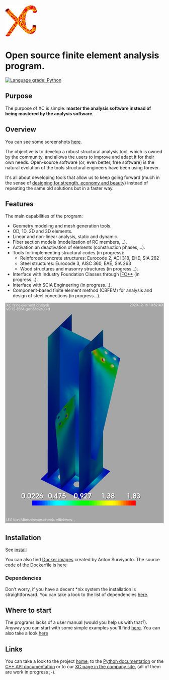 ![XC](./doc/logo/xc_logo_alpha_channel_100x100.png)

# Open source finite element analysis program.

[![Language grade: Python](https://img.shields.io/lgtm/grade/python/g/xcfem/xc.svg?logo=lgtm&logoWidth=18)](https://lgtm.com/projects/g/xcfem/xc/context:python)

## Purpose
The purpose of XC is simple: **master the analysis software instead of being mastered by the analysis software**.

## Overview
You can see some screenshots <a href="https://github.com/xcfem/xc/tree/master/doc/screenshots" target="_new">here</a>.

The objective is to develop a robust structural analysis tool, which is owned by the community, and allows the users to improve and adapt it for their own needs. Open-source software (or, even better, free software) is the natural evolution of the tools structural engineers have been using forever.


It's all about developing tools that allow us to keep going forward (much in the sense of <a href="https://youtu.be/QhGUtJFl0HM" target="_new">designing for strength, economy and beauty</a>) instead of repeating the same old solutions but in a faster way.

## Features
The main capabilities of the program:

- Geometry modeling and mesh generation tools.
- OD, 1D, 2D and 3D elements.
- Linear and non-linear analysis, static and dynamic.
- Fiber section models (modelization of RC members,...).
- Activation an deactivation of elements (construction phases,...).
- Tools for implementing structural codes (in progress):
    - Reinforced concrete structures: Eurocode 2, ACI 318, EHE, SIA 262
	- Steel structures: Eurocode 3, AISC 360, EAE, SIA 263
	- Wood structures and masonry structures (in progress...).
- Interface with Industry Foundation Classes through <a href="http://ifcquery.com/" target="_new"> IFC++</a> (in progress...).
- Interface with SCIA Engineering (in progress...).
- Component-based finite element method (CBFEM) for analysis and design of steel conections (in progress...).

![CBFEM: connection capacity factor](./doc/screenshots/connection_capacity_factor.png)

## Installation
See <a href="https://github.com/xcfem/xc/blob/master/install/install.md" target="_new">install</a>

You can also find <a href="https://hub.docker.com/repository/docker/antonsurv/xcfem" target="_new">Docker images</a> created by Anton Surviyanto. The source code of the Dockerfile is <a href="https://github.com/antonsurv/docker-antonsurv-xcfem" target="_new">here</a>

### Dependencies
Don't worry, if you have a decent *nix system the installation is straightforward. You can take a look to the list of dependencies [here](https://github.com/xcfem/xc/blob/master/install/dependencies_list.md).


## Where to start
The programs lacks of a user manual (would you help us with that?). Anyway you can start with some simple examples you'll find <a href= "https://github.com/xcfem/xc_examples" target="_new"> here</a>. You can also take a look [here](https://github.com/xcfem/xc/blob/master/doc/how_to_start.md)

## Links
You can take a look to the project <a href="https://sites.google.com/site/xcfemanalysis/" target="_new">home</a>, to the <a href="https://xcfem.github.io/XCmanual/" target="_new">Python documentation</a> or the <a href="https://codedocs.xyz/xcfem/xc/index.html" target="_new">C++ API documentation</a> or to our <a href="http://www.xcengineering.xyz/html_files/software.html" target="_new"> XC page in the company site.</a> (all of them are work in progress ;-). 



<!--  LocalWords:  XC
 -->
